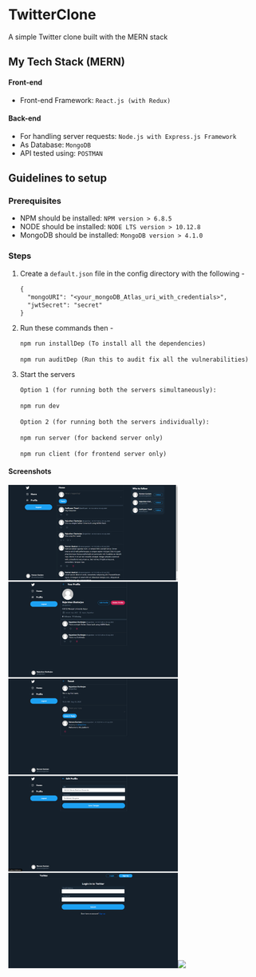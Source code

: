# TwitterClone

A simple Twitter clone built with the MERN stack

## My Tech Stack (MERN)

#### Front-end
* Front-end Framework: `React.js (with Redux)`

#### Back-end
* For handling server requests: `Node.js with Express.js Framework`
* As Database: `MongoDB`
* API tested using: `POSTMAN`

## Guidelines to setup

### Prerequisites
* NPM should be installed: `NPM version > 6.8.5`
* NODE should be installed: `NODE LTS version > 10.12.8`
* MongoDB should be installed: `MongoDB version > 4.1.0`

### Steps
1. Create a `default.json` file in the config directory with the following -
    ```
    {
      "mongoURI": "<your_mongoDB_Atlas_uri_with_credentials>",
      "jwtSecret": "secret"
    }
    ```

2. Run these commands then - 
    ```
    npm run installDep (To install all the dependencies)
    
    npm run auditDep (Run this to audit fix all the vulnerabilities)
    ```
3. Start the servers
    ```
    Option 1 (for running both the servers simultaneously):
    
    npm run dev
    
    Option 2 (for running both the servers individually):
    
    npm run server (for backend server only)
    
    npm run client (for frontend server only)
    ```

  
#### Screenshots

<img src="/screenshots/homepage.png" width=340px /><img src="/screenshots/profile.png" width=340px />
<img src="/screenshots/tweet.png" width=340px /><img src="/screenshots/edit.png" width=340px />
<img src="/screenshots/login.png" width=340px /><img src="/screenshots/register.png" width=340px />

